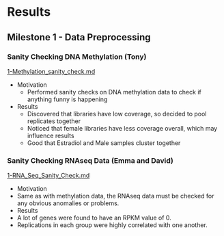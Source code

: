 # Results

## Milestone 1 - Data Preprocessing

### Sanity Checking DNA Methylation (Tony)
[1-Methylation_sanity_check.md](https://github.com/STAT540-UBC/team_treed_rats-DNA-methylation/blob/master/Data_Analysis/1-Methylation_sanity_check.md)
* Motivation
  * Performed sanity checks on DNA methylation data to check if anything funny is happening
* Results
  * Discovered that libraries have low coverage, so decided to pool replicates together
  * Noticed that female libraries have less coverage overall, which may influence results
  * Good that Estradiol and Male samples cluster together

### Sanity Checking RNAseq Data (Emma and David) 
[1-RNA_Seq_Sanity_Check.md](https://github.com/STAT540-UBC/team_treed_rats-DNA-methylation/blob/master/Data_Analysis/1-RNA_Seq_Sanity_Check.md)
* Motivation 
 * Same as with methylation data, the RNAseq data must be checked for any obvious anomalies or problems.
* Results 
 * A lot of genes were found to have an RPKM value of 0.
 * Replications in each group were highly correlated with one another.
